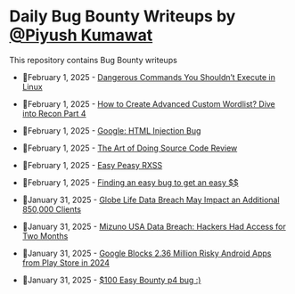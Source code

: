 # Daily Bug Bounty Writeups by [@Piyush Kumawat](https://twitter.com/piyush_supiy) 
This repository contains Bug Bounty writeups

<!-- BLOG-POST-LIST:START -->
 - 💯February 1, 2025 - [Dangerous Commands You Shouldn’t Execute in Linux](https://bitpanic.medium.com/dangerous-commands-you-shouldnt-execute-in-linux-fce596a45a8c?source=rss------bug_bounty-5) 

 - 💯February 1, 2025 - [How to Create Advanced Custom Wordlist? Dive into Recon Part 4](https://systemweakness.com/how-to-create-advanced-custom-wordlist-dive-into-recon-part-4-78c2d218a35a?source=rss------bug_bounty-5) 

 - 💯February 1, 2025 - [Google: HTML Injection Bug](https://medium.com/@kumawatabhijeet2002/google-html-injection-bug-14a50e12bb96?source=rss------bug_bounty-5) 

 - 💯February 1, 2025 - [The Art of Doing Source Code Review](https://green-terminals.medium.com/the-art-of-doing-source-code-review-c98ae0e35f84?source=rss------bug_bounty-5) 

 - 💯February 1, 2025 - [Easy Peasy RXSS](https://medium.com/@dsmodi484/easy-peasy-rxss-2f4bb1ec1d38?source=rss------bug_bounty-5) 

 - 💯February 1, 2025 - [Finding an easy bug to get an easy $$](https://osintteam.blog/finding-an-easy-bug-to-get-an-easy-14f2426ba933?source=rss------bug_bounty-5) 

 - 💯January 31, 2025 - [Globe Life Data Breach May Impact an Additional 850,000 Clients](https://medium.com/@wiretor/globe-life-data-breach-may-impact-an-additional-850-000-clients-822a0d4084c1?source=rss------bug_bounty-5) 

 - 💯January 31, 2025 - [Mizuno USA Data Breach: Hackers Had Access for Two Months](https://medium.com/@wiretor/mizuno-usa-data-breach-hackers-had-access-for-two-months-ed0ae492ada5?source=rss------bug_bounty-5) 

 - 💯January 31, 2025 - [Google Blocks 2.36 Million Risky Android Apps from Play Store in 2024](https://medium.com/@wiretor/google-blocks-2-36-million-risky-android-apps-from-play-store-in-2024-8ae68808d046?source=rss------bug_bounty-5) 

 - 💯January 31, 2025 - [$100 Easy Bounty p4 bug :&rpar;](https://cyberritzzz.medium.com/100-easy-bounty-p4-bug-083943865238?source=rss------bug_bounty-5) 
<!-- BLOG-POST-LIST:END -->
